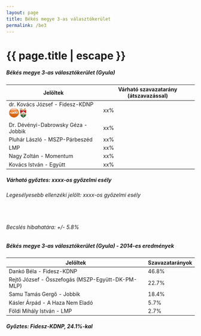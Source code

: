 ```yaml
---
layout: page
title: Békés megye 3-as választókerület
permalink: /be3
---
```


<h1 class="page-title">{{ page.title | escape }}</h1>

<div class="section">
    <div class="row">
          <div class="col s12">
		  <h5>Békés megye 3-as választókerület (Gyula)</h5>
            <table class="responsive-table">
              <thead>
                <tr>
                    <th>Jelöltek</th>
                    <th>Várható szavazatarány (átszavazással)</th>
                </tr>
              </thead>
              <tbody>
             <tr>
                  <td>dr. Kovács József - Fidesz-KDNP <img src="images/fideszkdnp_logo.png"></td>
				  <td id="id_fidesz">xx%</td>
			</tr>
			<tr><td>Dr. Dévényi-Dabrowsky Géza - Jobbik</td><td id="id_jobbik">xx%</td></tr>
<tr>
                  <td>Pluhár László - MSZP-Párbeszéd</td>
				  <td id="id_baloldal">xx%</td>
			</tr>
			<tr>
                  <td>LMP</td>
				  <td id="id_lmp">xx%</td>
			</tr>
			<tr>
				  <td>Nagy Zoltán - Momentum</td>
				  <td id="id_momentum">xx%</td>
			</tr>
<tr>
<td>Kovács István - Együtt</td>
<td id="id_egyutt">xx%</td>
</tr>                
              </tbody>
            </table>
			<h5>Várható győztes: <span id="gyoztes">xx</span><span id="esely">xx</span><span>-os győzelmi esély</span></h5>
			<h6>Legesélyesebb ellenzéki jelölt: <span id="masodik">xx</span><span id="esely2">xx</span><span>-os győzelmi esély</span></h6>
			<br/>
			<h6>Becslés hibahatára: +/- 5.8%</h6>
          </div>
    </div>
</div>

<div class="section">
    <div class="row">
          <div class="col s12">
		  <h5>Békés megye 3-as választókerület (Gyula) - 2014-es eredmények</h5>
            <table class="responsive-table">
              <thead>
                <tr>
                    <th>Jelöltek</th>
                    <th>Szavazatarányok</th>
                </tr>
              </thead>
              <tbody>
             <tr>
                  <td>Dankó Béla - Fidesz-KDNP</td>
				  <td>46.8%</td>
			</tr>
			<tr>
			     <td>Rejtő József - Összefogás (MSZP-Együtt-DK-PM-MLP)</td>
				 <td>22.7%</td>
			</tr>
			<tr>
				  <td>Samu Tamás Gergő - Jobbik</td>
				  <td>18.4%</td>
			</tr>
			<tr>
				  <td>Kásler Árpád - A Haza Nem Eladó</td>
				  <td>5.7%</td>
			</tr> 
            <tr>
				  <td>Földi Mihály István - LMP</td>
				  <td>2.7%</td>
			</tr>			
              </tbody>
            </table>
			<h5>Győztes: Fidesz-KDNP, 24.1%-kal</h5>
          </div>
    </div>
</div>
